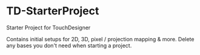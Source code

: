 # TD-StarterProject
 Starter Project for TouchDesigner

Contains initial setups for 2D, 3D, pixel / projection mapping & more.
Delete any bases you don't need when starting a project.
